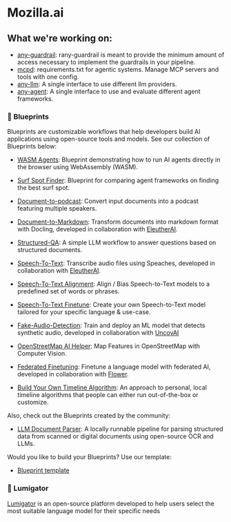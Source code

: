 # Mozilla.ai

## What we're working on:
- [any-guardrail]([https://github.com/mozilla-ai/mcpd](https://github.com/mozilla-ai/any-guardrail)): rany-guardrail is meant to provide the minimum amount of access necessary to implement the guardrails in your pipeline. 
- [mcpd](https://github.com/mozilla-ai/mcpd): requirements.txt for agentic systems. Manage MCP servers and tools with one config.
- [any-llm](https://github.com/mozilla-ai/any-llm): A single interface to use different llm providers.
- [any-agent](https://github.com/mozilla-ai/any-agent): A single interface to use and evaluate different agent frameworks.


### 📘 Blueprints

Blueprints are customizable workflows that help developers build AI applications using open-source tools and models. See our collection of Blueprints below:

- [WASM Agents](https://github.com/mozilla-ai/wasm-agents-blueprint): Blueprint demonstrating how to run AI agents directly in the browser using WebAssembly (WASM).

- [Surf Spot Finder](https://github.com/mozilla-ai/surf-spot-finder): Blueprint for comparing agent frameworks on finding the best surf spot.
  
- [Document-to-podcast](https://github.com/mozilla-ai/document-to-podcast): Convert input documents into a podcast featuring multiple speakers.

- [Document-to-Markdown](https://github.com/mozilla-ai/document-to-markdown): Transform documents into markdown format with Docling, developed in collaboration with [EleutherAI](https://www.eleuther.ai/).
  
- [Structured-QA](https://github.com/mozilla-ai/structured-qa): A simple LLM workflow to answer questions based on structured documents.
  
- [Speech-To-Text](https://github.com/mozilla-ai/speech-to-text): Transcribe audio files using Speaches, developed in collaboration with [EleutherAI](https://www.eleuther.ai/).

- [Speech-To-Text Alignment](https://github.com/mozilla-ai/speech-to-text-alignment):  Align / Bias Speech-to-Text models to a predefined set of words or phrases. 

- [Speech-To-Text Finetune](https://github.com/mozilla-ai/speech-to-text-finetune): Create your own Speech-to-Text model tailored for your specific language & use-case.

- [Fake-Audio-Detection](https://github.com/mozilla-ai/fake-audio-detection): Train and deploy an ML model that detects synthetic audio, developed in collaboration with [UncovAI](https://uncovai.com/)

- [OpenStreetMap AI Helper](https://github.com/mozilla-ai/osm-ai-helper): Map Features in OpenStreetMap with Computer Vision.

- [Federated Finetuning](https://github.com/mozilla-ai/federated-finetuning): Finetune a language model with federated AI, developed in collaboration with [Flower](https://flower.ai/).

- [Build Your Own Timeline Algorithm](https://github.com/mozilla-ai/byota): An approach to personal, local timeline algorithms that people can either run out-of-the-box or customize.

Also, check out the Blueprints created by the community:
- [LLM Document Parser](https://github.com/oronadavid/llm-document-parser): A locally runnable pipeline for parsing structured data from scanned or digital documents using open-source OCR and LLMs.

Would you like to build your Blueprints? Use our template:

- [Blueprint template](https://github.com/mozilla-ai/Blueprint-template)

### 🐊 Lumigator

[Lumigator](https://github.com/mozilla-ai/lumigator) is an open-source platform developed to help users select the most suitable language model for their specific needs
